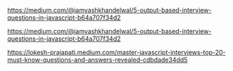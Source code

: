 https://medium.com/@iamyashkhandelwal/5-output-based-interview-questions-in-javascript-b64a707f34d2


https://medium.com/@iamyashkhandelwal/5-output-based-interview-questions-in-javascript-b64a707f34d2


https://lokesh-prajapati.medium.com/master-javascript-interviews-top-20-must-know-questions-and-answers-revealed-cdbdade34dd5